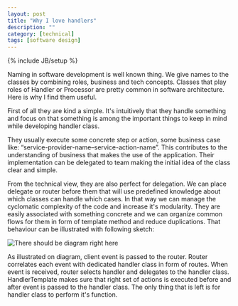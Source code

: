 ```yaml
---
layout: post
title: "Why I love handlers"
description: ""
category: [technical]
tags: [software design]
---
```

{% include JB/setup %}

<div class="text-div">

Naming in software development is well known thing. We give names to the classes by combining roles, business and tech concepts. Classes that play roles of Handler or Processor are pretty common in software architecture. Here is why I find them useful.

First of all they are kind a simple. It's intuitively that they handle something and focus on that something is among the important things to keep in mind while developing handler class. 

They usually execute some concrete step or action, some business case like: “service-provider-name–service-action-name”. This contributes to the understanding of business that makes the use of the application. Their implementation can be delegated to team making the initial idea of the class clear and simple.

From the technical view, they are also perfect for delegation. We can place delegate or router before them that will use predefined knowledge about which classes can handle which cases. In that way we can manage the cyclomatic complexity of the code and increase it's modularity. They are easily associated with something concrete and we can organize common flows for them in form of template method and reduce duplications. That behaviour can be illustrated with following sketch:

<p class="img-box-center">
<img src="http://www.websequencediagrams.com/cgi-bin/cdraw?lz=dGl0bGUgUm91dGUgdG8gaGFuZGxlcgoKCkNsaWVudC0-ABYFcjoAEwcKbm90ZSByaWdodCBvZgAyBnI6IFVzaW5nIHByZWRlZmluZWQgcm91dGVzCgA3Bi0-SABRBgA9CQAJBwAQCVRlbXBsYXRlOiBwcmUAJwYAExEAGSRvc3QANwcKCg&s=napkin" alt="There should be diagram right here"/>
</p>
 
As illustrated on diagram, client event is passed to the router. Router correlates each event with dedicated handler class in form of routes. When event is received, router selects handler and delegates to the handler class. HandlerTemplate makes sure that right set of actions is executed before and after event is passed to the handler class. The only thing that is left is for handler class to perform it's function.  

</div> 